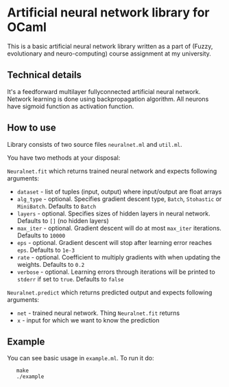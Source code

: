 Artificial neural network library for OCaml
===========================================

This is a basic artificial neural network library written as a part of (Fuzzy, evolutionary and neuro-computing) course assignment at my university.

Technical details
-----------------

It's a feedforward multilayer fullyconnected artificial neural network.
Network learning is done using backpropagation algorithm.
All neurons have sigmoid function as activation function.

How to use
----------

Library consists of two source files ```neuralnet.ml``` and ```util.ml```.

You have two methods at your disposal:

```Neuralnet.fit``` which returns trained neural network and expects following arguments:
* ```dataset``` - list of tuples (input, output) where input/output are float arrays
* ```alg_type``` - optional. Specifies gradient descent type, ```Batch```, ```Stohastic``` or ```MiniBatch```. Defaults to ```Batch```
* ```layers``` - optional. Specifies sizes of hidden layers in neural network. Defaults to ```[]``` (no hidden layers)
* ```max_iter``` - optional. Gradient descent will do at most ```max_iter``` iterations. Defaults to ```10000```
* ```eps``` - optional. Gradient descent will stop after learning error reaches ```eps```. Defaults to ```1e-3```
* ```rate``` - optional. Coefficient to multiply gradients with when updating the weights. Defaults to ```0.2```
* ```verbose``` - optional. Learning errors through iterations will be printed to ```stderr``` if set to ```true```. Defaults to ```false```

```Neuralnet.predict``` which returns predicted output and expects following arguments:
* ```net``` - trained neural network. Thing ```Neuralnet.fit``` returns
* ```x``` - input for which we want to know the prediction


Example
-------

You can see basic usage in ```example.ml```.
To run it do:

```
   make
   ./example
```